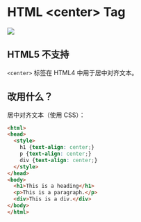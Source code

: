 HTML \<center> Tag
===

[![](https://shields.io/badge/HTML5-已废弃-yellow?logo=HTML5)](https://caniuse.com/?search=<acronym>)

## HTML5 不支持

`<center>` 标签在 HTML4 中用于居中对齐文本。

## 改用什么？

居中对齐文本（使用 CSS）：

```html idoc:preview:iframe
<html>
<head>
  <style>
    h1 {text-align: center;}
    p {text-align: center;}
    div {text-align: center;}
  </style>
</head>
<body>
  <h1>This is a heading</h1>
  <p>This is a paragraph.</p>
  <div>This is a div.</div>
</body>
</html>
```